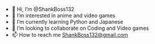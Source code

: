 - 👋 Hi, I’m @ShankBoss132
- 👀 I’m interested in anime and video games
- 🌱 I’m currently learning Python and Japanese
- 💞️ I’m looking to collaborate on Coding and Video games
- 📫 How to reach me ShankBoss132@gmail.com

